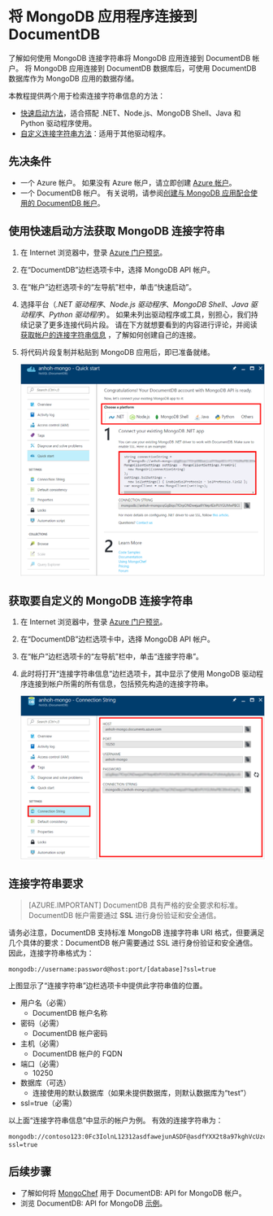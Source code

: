 <properties
    pageTitle="DocumentDB 帐户的 MongoDB 连接字符串 | Azure"
    description="了解如何使用 MongoDB 连接字符串将 MongoDB 应用连接到 DocumentDB 帐户。"
    keywords="mongodb 连接字符串"
    services="documentdb"
    author="AndrewHoh"
    manager="jhubbard"
    editor=""
    documentationcenter="" />
<tags
    ms.assetid="e36f7375-9329-403b-afd1-4ab49894f75e"
    ms.service="documentdb"
    ms.workload="data-services"
    ms.tgt_pltfrm="na"
    ms.devlang="na"
    ms.topic="article"
    ms.date="03/06/2017"
    wacn.date="05/31/2017"
    ms.author="anhoh"
    ms.translationtype="Human Translation"
    ms.sourcegitcommit="4a18b6116e37e365e2d4c4e2d144d7588310292e"
    ms.openlocfilehash="8e23dbacb824e7299ca0228e45ba9de1deeed67b"
    ms.contentlocale="zh-cn"
    ms.lasthandoff="05/19/2017" />

# <a name="connect-a-mongodb-application-to-documentdb"></a>将 MongoDB 应用程序连接到 DocumentDB
了解如何使用 MongoDB 连接字符串将 MongoDB 应用连接到 DocumentDB 帐户。 将 MongoDB 应用连接到 DocumentDB 数据库后，可使用 DocumentDB 数据库作为 MongoDB 应用的数据存储。 

本教程提供两个用于检索连接字符串信息的方法：

- [快速启动方法](#QuickstartConnection)，适合搭配 .NET、Node.js、MongoDB Shell、Java 和 Python 驱动程序使用。
- [自定义连接字符串方法](#GetCustomConnection)：适用于其他驱动程序。

## <a name="prerequisites"></a>先决条件

- 一个 Azure 帐户。 如果没有 Azure 帐户，请立即创建 [Azure 帐户](/pricing/1rmb-trial/)。 
- 一个 DocumentDB 帐户。 有关说明，请参阅[创建与 MongoDB 应用配合使用的 DocumentDB 帐户](/documentation/articles/documentdb-create-account/)。

## <a id="QuickstartConnection"></a>使用快速启动方法获取 MongoDB 连接字符串
1. 在 Internet 浏览器中，登录 [Azure 门户预览](https://portal.azure.cn)。
2. 在“DocumentDB”边栏选项卡中，选择 MongoDB API 帐户。 
3. 在“帐户”边栏选项卡的“左导航”栏中，单击“快速启动”。 
4. 选择平台（*.NET 驱动程序*、*Node.js 驱动程序*、*MongoDB Shell*、*Java 驱动程序*、*Python 驱动程序*）。 如果未列出驱动程序或工具，别担心，我们持续记录了更多连接代码片段。 请在下方就想要看到的内容进行评论，并阅读 [获取帐户的连接字符串信息](#GetCustomConnection) ，了解如何创建自己的连接。
5. 将代码片段复制并粘贴到 MongoDB 应用后，即已准备就绪。

    ![“快速启动”边栏选项卡的屏幕截图](./media/documentdb-connect-mongodb-account/QuickStartBlade.png)

## <a name="GetCustomConnection"></a> 获取要自定义的 MongoDB 连接字符串
1. 在 Internet 浏览器中，登录 [Azure 门户预览](https://portal.azure.cn)。
2. 在“DocumentDB”边栏选项卡中，选择 MongoDB API 帐户。 
3. 在“帐户”边栏选项卡的“左导航”栏中，单击“连接字符串”。 
4. 此时将打开“连接字符串信息”边栏选项卡，其中显示了使用 MongoDB 驱动程序连接到帐户所需的所有信息，包括预先构造的连接字符串。

    ![连接字符串边栏选项卡的屏幕截图](./media/documentdb-connect-mongodb-account/ConnectionStringBlade.png)

## <a name="connection-string-requirements"></a>连接字符串要求
> [AZURE.IMPORTANT]
> DocumentDB 具有严格的安全要求和标准。 DocumentDB 帐户需要通过 **SSL** 进行身份验证和安全通信。
>
>

请务必注意，DocumentDB 支持标准 MongoDB 连接字符串 URI 格式，但要满足几个具体的要求：DocumentDB 帐户需要通过 SSL 进行身份验证和安全通信。  因此，连接字符串格式为：

    mongodb://username:password@host:port/[database]?ssl=true

上图显示了“连接字符串”边栏选项卡中提供此字符串值的位置。

- 用户名（必需）
  - DocumentDB 帐户名称
- 密码（必需）
  - DocumentDB 帐户密码
- 主机（必需）
  - DocumentDB 帐户的 FQDN
- 端口（必需）
  - 10250
- 数据库（可选）
  - 连接使用的默认数据库（如果未提供数据库，则默认数据库为“test”）
- ssl=true（必需）

以上面“连接字符串信息”中显示的帐户为例。  有效的连接字符串为：

    mongodb://contoso123:0Fc3IolnL12312asdfawejunASDF@asdfYXX2t8a97kghVcUzcDv98hawelufhawefafnoQRGwNj2nMPL1Y9qsIr9Srdw==@anhohmongo.documents.azure.cn:10250/mydatabase?ssl=true

## <a name="next-steps"></a>后续步骤
- 了解如何将 [MongoChef](/documentation/articles/documentdb-mongodb-mongochef/) 用于 DocumentDB: API for MongoDB 帐户。
- 浏览 DocumentDB: API for MongoDB [示例](/documentation/articles/documentdb-mongodb-samples/)。

<!--Update_Description: wording properties-->
